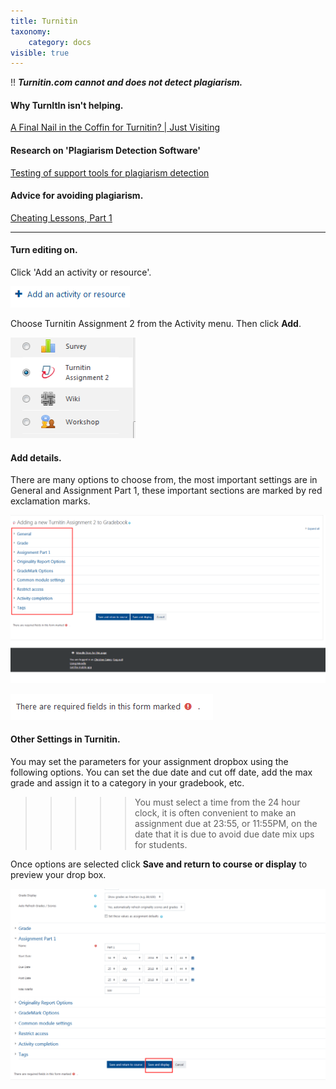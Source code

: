 ```yaml
---
title: Turnitin
taxonomy:
    category: docs
visible: true
---
```


!! _**Turnitin.com cannot and does not detect plagiarism.**_

#### Why TurnItIn isn't helping.
<a class="embedly-card" data-card-controls="0" href="https://www.insidehighered.com/blogs/just-visiting/final-nail-coffin-turnitin">A Final Nail in the Coffin for Turnitin? | Just Visiting</a>
<script async src="//cdn.embedly.com/widgets/platform.js" charset="UTF-8"></script>

#### Research on 'Plagiarism Detection Software'
<a class="embedly-card" data-card-key="05acda8fea1b4f099c92b66268f422dd" data-card-controls="0" data-card-image="https://media.springernature.com/w200/springer-static/cover/journal/41239.jpg" data-card-type="article" data-card-align="left" href="https://educationaltechnologyjournal.springeropen.com/articles/10.1186/s41239-020-00192-4">Testing of support tools for plagiarism detection</a>
<script async src="//cdn.embedly.com/widgets/platform.js" charset="UTF-8"></script>

#### Advice for avoiding plagiarism.

<a class="embedly-card" data-card-controls="0" href="https://www.chronicle.com/article/Cheating-Lessons-Part-1/139453/">Cheating Lessons, Part 1</a>
<script async src="//cdn.embedly.com/widgets/platform.js" charset="UTF-8"></script>

---


#### Turn editing on.

Click 'Add an activity or resource'.

![](adding-documents-1.png)

Choose Turnitin Assignment 2 from the Activity menu. Then click **Add**.

![](turnitin-1.png)

#### Add details.
There are many options to choose from, the most important settings are in General and Assignment Part 1, these important sections are marked by red exclamation marks.

![](turnitin-2.png)

![](turnitin-3.png)

#### Other Settings in Turnitin.

You may set the parameters for your assignment dropbox using the following options. You can set the due date and cut off date, add the max grade and assign it to a category in your gradebook, etc.

>>>>> You must select a time from the 24 hour clock, it is often convenient to make an assignment due at 23:55, or 11:55PM, on the date that it is due to avoid due date mix ups for students.

Once options are selected click **Save and return to course or display** to preview your drop box.

![](turnitin-4.png)
